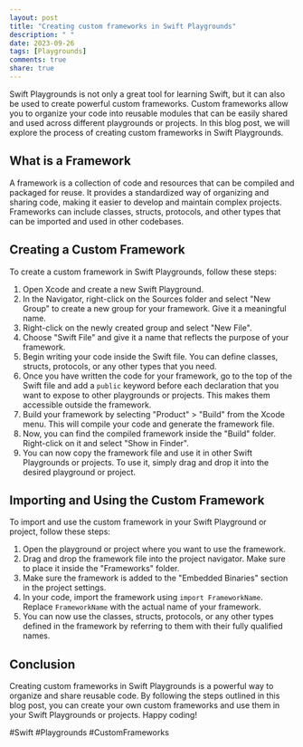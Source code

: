 ```yaml
---
layout: post
title: "Creating custom frameworks in Swift Playgrounds"
description: " "
date: 2023-09-26
tags: [Playgrounds]
comments: true
share: true
---
```


Swift Playgrounds is not only a great tool for learning Swift, but it can also be used to create powerful custom frameworks. Custom frameworks allow you to organize your code into reusable modules that can be easily shared and used across different playgrounds or projects. In this blog post, we will explore the process of creating custom frameworks in Swift Playgrounds.

## What is a Framework

A framework is a collection of code and resources that can be compiled and packaged for reuse. It provides a standardized way of organizing and sharing code, making it easier to develop and maintain complex projects. Frameworks can include classes, structs, protocols, and other types that can be imported and used in other codebases.

## Creating a Custom Framework

To create a custom framework in Swift Playgrounds, follow these steps:

1. Open Xcode and create a new Swift Playground.
2. In the Navigator, right-click on the Sources folder and select "New Group" to create a new group for your framework. Give it a meaningful name.
3. Right-click on the newly created group and select "New File".
4. Choose "Swift File" and give it a name that reflects the purpose of your framework.
5. Begin writing your code inside the Swift file. You can define classes, structs, protocols, or any other types that you need.
6. Once you have written the code for your framework, go to the top of the Swift file and add a `public` keyword before each declaration that you want to expose to other playgrounds or projects. This makes them accessible outside the framework.
7. Build your framework by selecting "Product" > "Build" from the Xcode menu. This will compile your code and generate the framework file.
8. Now, you can find the compiled framework inside the "Build" folder. Right-click on it and select "Show in Finder".
9. You can now copy the framework file and use it in other Swift Playgrounds or projects. To use it, simply drag and drop it into the desired playground or project.

## Importing and Using the Custom Framework

To import and use the custom framework in your Swift Playground or project, follow these steps:

1. Open the playground or project where you want to use the framework.
2. Drag and drop the framework file into the project navigator. Make sure to place it inside the "Frameworks" folder.
3. Make sure the framework is added to the "Embedded Binaries" section in the project settings.
4. In your code, import the framework using `import FrameworkName`. Replace `FrameworkName` with the actual name of your framework.
5. You can now use the classes, structs, protocols, or any other types defined in the framework by referring to them with their fully qualified names.

## Conclusion

Creating custom frameworks in Swift Playgrounds is a powerful way to organize and share reusable code. By following the steps outlined in this blog post, you can create your own custom frameworks and use them in your Swift Playgrounds or projects. Happy coding!

#Swift #Playgrounds #CustomFrameworks